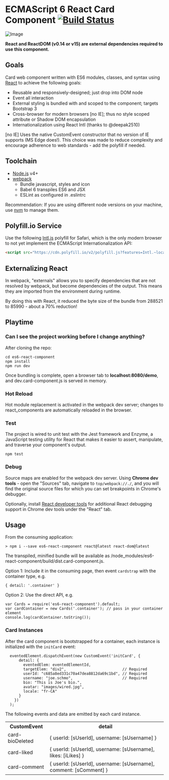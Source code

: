 # ECMAScript 6 React Card Component [![Build Status](https://travis-ci.org/aaronkaka/es6-react-component.svg?branch=master)](https://travis-ci.org/aaronkaka/es6-react-component)

![Image](https://cloud.githubusercontent.com/assets/1950683/13100443/594fa604-d4fa-11e5-8042-77dc6b77280a.jpg?raw=true "screenshot")

**React and ReactDOM (v0.14 or v15) are external dependencies required to use this component.**

## Goals

Card web component written with ES6 modules, classes, and syntax using [React](http://facebook.github.io/react) to 
achieve the following goals:

- Reusable and responsively-designed; just drop into DOM node
- Event all interaction
- External styling is bundled with and scoped to the component; targets Bootstrap 3
- Cross-browser for modern browsers [no IE]; thus no style scoped attribute or Shadow DOM encapsulation
- Internationalization using React Intl (thanks to @deepak2510)

[no IE] Uses the native CustomEvent constructor that no version of IE supports (MS Edge does!). This choice was made to 
reduce complexity and encourage adherence to web standards - add the polyfill if needed.

## Toolchain

- [Node.js](http://nodejs.org) v4+
- [webpack](https://webpack.github.io/)
    - Bundle javascript, styles and icon
    - Babel 6 transpiles ES6 and JSX
    - ESLint as configured in .eslintrc

Recommendation: If you are using different node versions on your machine, use [nvm](https://github.com/creationix/nvm) 
to manage them.

## Polyfill.io Service

Use the following [Intl.js](https://github.com/andyearnshaw/Intl.js/) polyfill for Safari, which is the only modern 
browser to not yet implement the ECMAScript Internationalization API:

```html
<script src="https://cdn.polyfill.io/v2/polyfill.js?features=Intl.~locale.en,Intl.~locale.fr"></script>
```

## Externalizing React

In webpack, "externals" allows you to specify dependencies that are not resolved by webpack, but become dependencies of 
the output. This means they are imported from the environment during runtime.

By doing this with React, it reduced the byte size of the bundle from 288521 to 85990 - about a 70% reduction!

## Playtime

### Can I see the project working before I change anything?

After cloning the repo:

    cd es6-react-component
    npm install
    npm run dev

Once bundling is complete, open a browser tab to **localhost:8080/demo**, and dev.card-component.js is served in memory.

### Hot Reload

Hot module replacement is activated in the webpack dev server; changes to react_components are automatically reloaded in
 the browser.

### Test

The project is wired to unit test with the Jest framework and Enzyme, a JavaScript testing utility for React that makes 
it easier to assert, manipulate, and traverse your component's output.

    npm test    

### Debug

Source maps are enabled for the webpack dev server. Using **Chrome dev tools** - open the "Sources" tab, navigate to 
`top/webpack://./`, and you will find the original source files for which you can set breakpoints in Chrome's debugger.

Optionally, install [React developer tools](https://chrome.google.com/webstore/detail/react-developer-tools/fmkadmapgofadopljbjfkapdkoienihi?hl=en)
for additional React debugging support in Chrome dev tools under the "React" tab.

## Usage

From the consuming application:
     
    > npm i --save es6-react-component react@latest react-dom@latest

The transpiled, minified bundle will be available as /node_modules/es6-react-component/build/dist.card-component.js.

Option 1: Include it in the consuming page, then event `cardstrap` with the container type, e.g.

    { detail: '.container' }

Option 2: Use the direct API, e.g.

    var Cards = require('es6-react-component').default;
    var cardContainer = new Cards('.container'); // pass in your container element
    console.log(cardContainer.toString());
    
### Card Instances

After the card component is bootstrapped for a container, each instance is initialized with the `initCard` event:

      eventedElement.dispatchEvent(new CustomEvent('initCard', {
          detail: {
            eventedElem: eventedElementId,
            targetElem: "div2",                         // Required
            userId: "c685a8ed331c70a47dea8812da69c1bd", // Required
            username: "joe.schmo",                      // Required
            bio: "This is Joe's bio.",
            avatar: "images/wired.jpg",
            locale: "fr-CA"
          }
        })
      );

The following events and data are emitted by each card instance.

<table>
    <tr>
        <th>CustomEvent</th><th>detail</th>
    </tr>
    <tr>
        <td>card-bioDeleted</td><td>{ userId: [sUserId], username: [sUsername] }</td>
    </tr>
    <tr>
        <td>card-liked</td><td>{ userId: [sUserId], username: [sUsername], likes: [iLikes] }</td>
    </tr>
    <tr>
        <td>card-comment</td><td>{ userId: [sUserId], username: [sUsername], comment: [sComment] }</td>
    </tr>
</table>